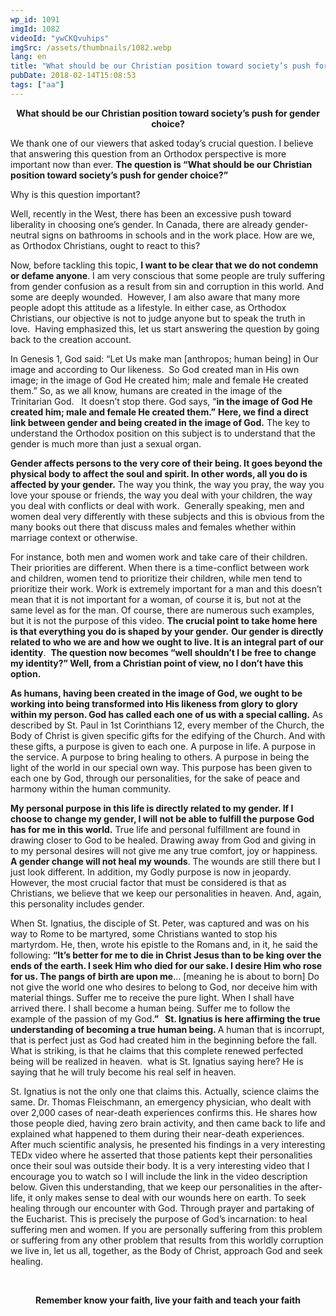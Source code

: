 ```yaml
---
wp_id: 1091
imgId: 1082
videoId: "ywCKQvuhips"
imgSrc: /assets/thumbnails/1082.webp
lang: en
title: "What should be our Christian position toward society’s push for gender choice?"
pubDate: 2018-02-14T15:08:53
tags: ["aa"]
---
```


<p style="text-align: center;"><strong>What should be our Christian position toward society’s push for gender choice?</strong></p>
<p>We thank one of our viewers that asked today’s crucial question. I believe that answering this question from an Orthodox perspective is more important now than ever. <strong>The question is “What should be our Christian position toward society’s push for gender choice?”</strong></p>
<p>Why is this question important?</p>
<p>Well, recently in the West, there has been an excessive push toward liberality in choosing one’s gender. In Canada, there are already gender-neutral signs on bathrooms in schools and in the work place. How are we, as Orthodox Christians, ought to react to this?</p>
<p>Now, before tackling this topic, <strong>I want to be clear that we do not condemn or defame anyone</strong>. I am very conscious that some people are truly suffering from gender confusion as a result from sin and corruption in this world. And some are deeply wounded.  However, I am also aware that many more people adopt this attitude as a lifestyle. In either case, as Orthodox Christians, our objective is not to judge anyone but to speak the truth in love.  Having emphasized this, let us start answering the question by going back to the creation account.</p>
<p>In Genesis 1, God said: “Let Us make man [anthropos; human being] in Our image and according to Our likeness.  So God created man in His own image; in the image of God He created him; male and female He created them.” So, as we all know, humans are created in the image of the Trinitarian God.   It doesn’t stop there. God says, “<strong>in the image of God He created him; male and female He created them.”</strong> <strong>Here, we find a direct link between gender and being created in the image of God.</strong> The key to understand the Orthodox position on this subject is to understand that the gender is much more than just a sexual organ.</p>
<p><strong>Gender affects persons to the very core of their being. It goes beyond the physical body to affect the soul and spirit. In other words, all you do is affected by your gender.</strong> The way you think, the way you pray, the way you love your spouse or friends, the way you deal with your children, the way you deal with conflicts or deal with work.  Generally speaking, men and women deal very differently with these subjects and this is obvious from the many books out there that discuss males and females whether within marriage context or otherwise.</p>
<p>For instance, both men and women work and take care of their children. Their priorities are different. When there is a time-conflict between work and children, women tend to prioritize their children, while men tend to prioritize their work. Work is extremely important for a man and this doesn’t mean that it is not important for a woman, of course it is, but not at the same level as for the man. Of course, there are numerous such examples, but it is not the purpose of this video. <strong>The crucial point to take home here is that everything you do is shaped by your gender.</strong> <strong>Our gender is directly related to who we are and how we ought to live. It is an integral part of our identity</strong>.  <strong>The question now becomes “well shouldn’t I be free to change my identity?” Well, from a Christian point of view, no I don’t have this option.</strong></p>
<p><strong>As humans, having been created in the image of God, we ought to be working into being transformed into His likeness from glory to glory within my person. God has called each one of us with a special calling.</strong> As described by St. Paul in 1st Corinthians 12, every member of the Church, the Body of Christ is given specific gifts for the edifying of the Church. And with these gifts, a purpose is given to each one. A purpose in life. A purpose in the service. A purpose to bring healing to others. A purpose in being the light of the world in our special own way. This purpose has been given to each one by God, through our personalities, for the sake of peace and harmony within the human community.</p>
<p><strong>My personal purpose in this life is directly related to my gender. If I choose to change my gender, I will not be able to fulfill the purpose God has for me in this world.</strong> True life and personal fulfillment are found in drawing closer to God to be healed. Drawing away from God and giving in to my personal desires will not give me any true comfort, joy or happiness. <strong>A gender change will not heal my wounds</strong>. The wounds are still there but I just look different. In addition, my Godly purpose is now in jeopardy. However, the most crucial factor that must be considered is that as Christians, we believe that we keep our personalities in heaven. And, again, this personality includes gender.</p>
<p>When St. Ignatius, the disciple of St. Peter, was captured and was on his way to Rome to be martyred, some Christians wanted to stop his martyrdom. He, then, wrote his epistle to the Romans and, in it, he said the following: <strong>“It’s better for me to die in Christ Jesus than to be king over the ends of the earth. I seek Him who died for our sake. I desire Him who rose for us. The pangs of birth are upon me</strong>… [meaning he is about to born] Do not give the world one who desires to belong to God, nor deceive him with material things. Suffer me to receive the pure light. When I shall have arrived there. I shall become a human being. Suffer me to follow the example of the passion of my God<strong>.”   St. Ignatius is here affirming the true understanding of becoming a true human being. </strong>A human that is incorrupt, that is perfect just as God had created him in the beginning before the fall.  What is striking, is that he claims that this complete renewed perfected being will be realized in heaven.  what is St. Ignatius saying here? He is saying that he will truly become his real self in heaven.</p>
<p>St. Ignatius is not the only one that claims this. Actually, science claims the same. Dr. Thomas Fleischmann, an emergency physician, who dealt with over 2,000 cases of near-death experiences confirms this. He shares how those people died, having zero brain activity, and then came back to life and explained what happened to them during their near-death experiences. After much scientific analysis, he presented his findings in a very interesting TEDx video where he asserted that those patients kept their personalities once their soul was outside their body. It is a very interesting video that I encourage you to watch so I will include the link in the video description below. Given this understanding, that we keep our personalities in the after-life, it only makes sense to deal with our wounds here on earth. To seek healing through our encounter with God. Through prayer and partaking of the Eucharist. This is precisely the purpose of God’s incarnation: to heal suffering men and women. If you are personally suffering from this problem or suffering from any other problem that results from this worldly corruption we live in, let us all, together, as the Body of Christ, approach God and seek healing.</p>
<p>&nbsp;</p>
<p style="text-align: center;"><strong>Remember know your faith, live your faith and teach your faith</strong></p>
<p>&nbsp;</p>
<p>&nbsp;</p>
